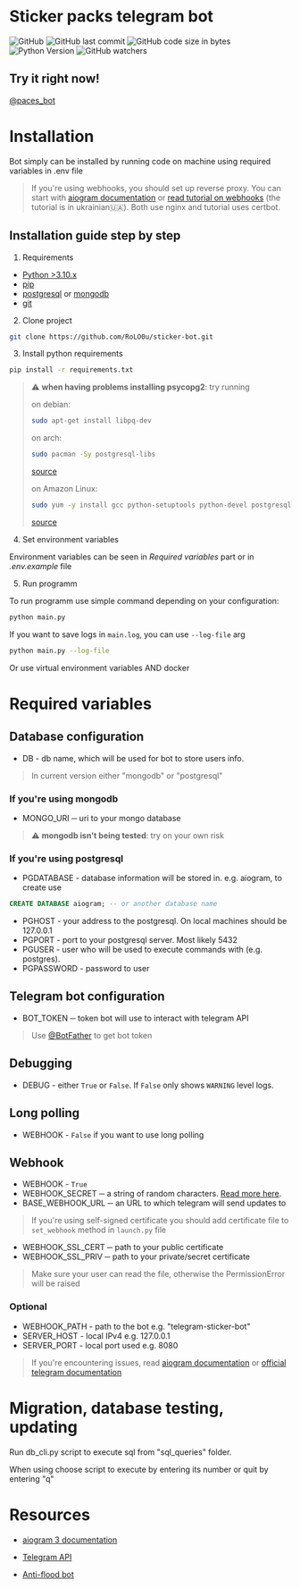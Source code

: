 # Sticker packs telegram bot

![GitHub](https://img.shields.io/github/license/RoLO0u/sticker-bot?style=for-the-badge) ![GitHub last commit](https://img.shields.io/github/last-commit/RoLO0u/sticker-bot?style=for-the-badge) ![GitHub code size in bytes](https://img.shields.io/github/languages/code-size/RoLO0u/sticker-bot?style=for-the-badge) ![Python Version](https://img.shields.io/badge/Python-3.13-informational?style=for-the-badge&logo=python) ![GitHub watchers](https://img.shields.io/github/watchers/RoLO0u/sticker-bot?style=for-the-badge)

## Try it right now!

[@paces_bot](https://t.me/paces_bot)

# Installation

Bot simply can be installed by running code on machine using required variables in .env file

> If you're using webhooks, you should set up reverse proxy. You can start with [aiogram documentation](https://docs.aiogram.dev/en/v3.17.0/dispatcher/webhook.html#examples) or [read tutorial on webhooks](https://t.me/aiogram_hent/77) (the tutorial is in ukrainian🇺🇦). Both use nginx and tutorial uses certbot.

## Installation guide step by step

1. Requirements

* [Python >3.10.x](https://www.python.org/)
* [pip](https://pip.pypa.io/en/stable/installation/)
* [postgresql](https://www.postgresql.org/download/) or [mongodb](https://www.mongodb.com/)
* [git](https://git-scm.com/downloads)

2. Clone project

```bash
git clone https://github.com/RoLO0u/sticker-bot.git
```

3. Install python requirements

```bash
pip install -r requirements.txt
```

> :warning: **when having problems installing psycopg2**: try running
>
> on debian:
> ```bash
> sudo apt-get install libpq-dev
> ```
> on arch:
> ```bash
> sudo pacman -Sy postgresql-libs
> ```
> [source](https://stackoverflow.com/questions/65821330/how-to-solve-error-failed-building-wheel-for-psycopg2)
> 
> on Amazon Linux:
> ```bash
> sudo yum -y install gcc python-setuptools python-devel postgresql-devel
> ```
> [source](https://stackoverflow.com/questions/42658406/error-installing-psycopg2-on-amazon-linux)


4. Set environment variables

Environment variables can be seen in *Required variables* part or in *.env.example* file

5. Run programm

To run programm use simple command depending on your configuration:

```bash
python main.py
```

If you want to save logs in ```main.log```, you can use ```--log-file``` arg
```bash
python main.py --log-file
```

Or use virtual environment variables AND docker

# Required variables

## Database configuration

* DB - db name, which will be used for bot to store users info.
> In current version either "mongodb" or "postgresql"

### If you're using mongodb

* MONGO_URI ─ uri to your mongo database

> :warning: **mongodb isn't being tested**: try on your own risk

### If you're using postgresql

* PGDATABASE - database information will be stored in. e.g. aiogram, to create use 
```sql
CREATE DATABASE aiogram; -- or another database name
```
* PGHOST - your address to the postgresql. On local machines should be 127.0.0.1
* PGPORT - port to your postgresql server. Most likely 5432
* PGUSER - user who will be used to execute commands with (e.g. postgres).
* PGPASSWORD - password to user

## Telegram bot configuration

* BOT_TOKEN ─ token bot will use to interact with telegram API
> Use [@BotFather](https://t.me/BotFather) to get bot token

## Debugging

* DEBUG - either `True` or `False`. If `False` only shows `WARNING` level logs.

## Long polling

* WEBHOOK - `False` if you want to use long polling

## Webhook

* WEBHOOK - `True`
* WEBHOOK_SECRET ─ a string of random characters. [Read more here](https://core.telegram.org/bots/api#setwebhook).
* BASE_WEBHOOK_URL ─ an URL to which telegram will send updates to
> If you're using self-signed certificate you should add certificate file to `set_webhook` method in `launch.py` file
* WEBHOOK_SSL_CERT ─ path to your public certificate
* WEBHOOK_SSL_PRIV ─ path to your private/secret certificate
> Make sure your user can read the file, otherwise the PermissionError will be raised
### Optional
* WEBHOOK_PATH - path to the bot e.g. "telegram-sticker-bot"
* SERVER_HOST - local IPv4 e.g. 127.0.0.1
* SERVER_PORT - local port used e.g. 8080

> If you're encountering issues, read [aiogram documentation](https://docs.aiogram.dev/en/v3.17.0/dispatcher/webhook.html#examples) or [official telegram documentation](https://core.telegram.org/bots/webhooks)

# Migration, database testing, updating

Run db_cli.py script to execute sql from "sql_queries" folder.

When using choose script to execute by entering its number or quit by entering "q"

# Resources

* [aiogram 3 documentation](https://docs.aiogram.dev/en/dev-3.x/)

* [Telegram API](https://core.telegram.org/bots/api)

* [Anti-flood bot](https://github.com/RoLO0u/anti-flood-bot)
